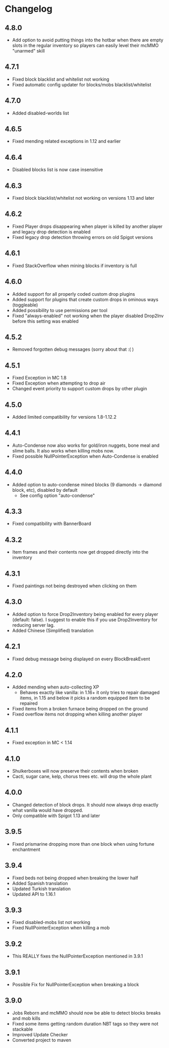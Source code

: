 # Changelog

## 4.8.0
- Add option to avoid putting things into the hotbar when there are empty slots in the regular inventory so players can easily level their mcMMO "unarmed" skill

## 4.7.1
- Fixed block blacklist and whitelist not working
- Fixed automatic config updater for blocks/mobs blacklist/whitelist

## 4.7.0
- Added disabled-worlds list

## 4.6.5
- Fixed mending related exceptions in 1.12 and earlier

## 4.6.4
- Disabled blocks list is now case insensitive

## 4.6.3
- Fixed block blacklist/whitelist not working on versions 1.13 and later

## 4.6.2
- Fixed Player drops disappearing when player is killed by another player and legacy drop detection is enabled
- Fixed legacy drop detection throwing errors on old Spigot versions

## 4.6.1
- Fixed StackOverflow when mining blocks if inventory is full

## 4.6.0
- Added support for all properly coded custom drop plugins
- Added support for plugins that create custom drops in ominous ways (toggleable)
- Added possibility to use permissions per tool
- Fixed "always-enabled" not working when the player disabled Drop2Inv before this setting was enabled

## 4.5.2
- Removed forgotten debug messages (sorry about that :( )

## 4.5.1
- Fixed Exception in MC 1.8
- Fixed Exception when attempting to drop air
- Changed event priority to support custom drops by other plugin

## 4.5.0
- Added limited compatibility for versions 1.8-1.12.2

## 4.4.1
- Auto-Condense now also works for gold/iron nuggets, bone meal and slime balls. It also works when killing mobs now.
- Fixed possible NullPointerException when Auto-Condense is enabled

## 4.4.0
- Added option to auto-condense mined blocks (9 diamonds -> diamond block, etc), disabled by default
  - See config option "auto-condense"

## 4.3.3
- Fixed compatibility with BannerBoard

## 4.3.2
- Item frames and their contents now get dropped directly into the inventory

## 4.3.1
- Fixed paintings not being destroyed when clicking on them

## 4.3.0
- Added option to force Drop2Inventory being enabled for every player (default: false). I suggest to enable this if you use Drop2Inventory for reducing server lag.
- Added Chinese (Simplified) translation

## 4.2.1
- Fixed debug message being displayed on every BlockBreakEvent

## 4.2.0
- Added mending when auto-collecting XP
  - Behaves exactly like vanilla: in 1.16+ it only tries to repair damaged items, in 1.15 and below it picks a random equipped item to be repaired
- Fixed items from a broken furnace being dropped on the ground
- Fixed overflow items not dropping when killing another player

## 4.1.1
- Fixed exception in MC < 1.14

## 4.1.0
- Shulkerboxes will now preserve their contents when broken
- Cacti, sugar cane, kelp, chorus trees etc. will drop the whole plant

## 4.0.0
- Changed detection of block drops. It should now always drop exactly what vanilla would have dropped.
- Only compatible with Spigot 1.13 and later

## 3.9.5
- Fixed prismarine dropping more than one block when using fortune enchantment

## 3.9.4
- Fixed beds not being dropped when breaking the lower half
- Added Spanish translation
- Updated Turkish translation
- Updated API to 1.16.1

## 3.9.3
- Fixed disabled-mobs list not working
- Fixed NullPointerException when killing a mob 

## 3.9.2
- This REALLY fixes the NullPointerException mentioned in 3.9.1

## 3.9.1
- Possible Fix for NullPointerException when breaking a block

## 3.9.0
- Jobs Reborn and mcMMO should now be able to detect blocks breaks and mob kills
- Fixed some items getting random duration NBT tags so they were not stackable
- Improved Update Checker
- Converted project to maven